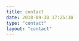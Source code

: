 ```yaml
---
title: contact
date: 2018-09-30 17:25:30
type: "contact"
layout: "contact"
---
```

<meta name="referrer" content="no-referrer" />